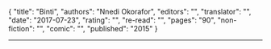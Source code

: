 {
"title": "Binti",
"authors": "Nnedi Okorafor",
"editors": "",
"translator": "",
"date": "2017-07-23",
"rating": "",
"re-read": "",
"pages": "90",
"non-fiction": "",
"comic": "",
"published": "2015"
}

---
